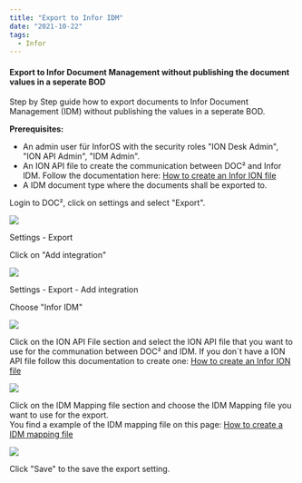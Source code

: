 ```yaml
---
title: "Export to Infor IDM"
date: "2021-10-22"
tags:
  - Infor
---
```


#### Export to Infor Document Management without publishing the document values in a seperate BOD

Step by Step guide how to export documents to Infor Document Management (IDM) without publishing the values in a seperate BOD.

**Prerequisites:**

- An admin user für InforOS with the security roles "ION Desk Admin", "ION API Admin", "IDM Admin".
- An ION API file to create the communication between DOC² and Infor IDM. Follow the documentation here: [How to create an Infor ION file](/doc2/doc2app/export/infor/create-a-infor-ion-file/)
- A IDM document type where the documents shall be exported to.

Login to DOC², click on settings and select "Export".

![](/_images/doc2/image-1-1024x695.png)

  
Settings - Export

Click on "Add integration"

![](/_images/doc2/image-7-1024x751.png)

Settings - Export - Add integration

Choose "Infor IDM"

![](/_images/doc2/image-12-1024x356.png)

Click on the ION API File section and select the ION API file that you want to use for the communation between DOC² and IDM. If you don´t have a ION API file follow this documentation to create one: [How to create an Infor ION file](/doc2/doc2app/export/infor/create-a-infor-ion-file/)

![](/_images/doc2/image-22-1024x354.png)

Click on the IDM Mapping file section and choose the IDM Mapping file you want to use for the export.  
You find a example of the IDM mapping file on this page: [How to create a IDM mapping file](/doc2/doc2app/export/infor/how-to-create-a-idm-mapping-file/)

![](/_images/doc2/image-24-1024x352.png)

Click "Save" to the save the export setting.
